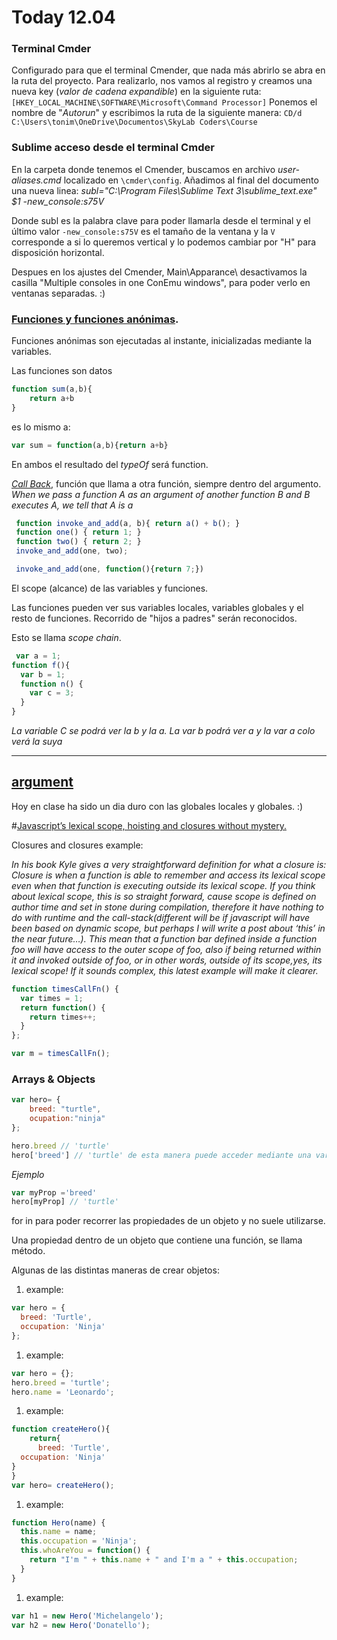 # Today 12.04

### Terminal Cmder

Configurado para que el terminal Cmender, que nada más abrirlo se abra en la ruta del proyecto. 
Para realizarlo, nos vamos al registro y creamos una nueva key (*valor de cadena expandible*) en la siguiente ruta: ```[HKEY_LOCAL_MACHINE\SOFTWARE\Microsoft\Command Processor]```
Ponemos el nombre de "*Autorun*" y escribimos la ruta de la siguiente manera: ```CD/d C:\Users\tonim\OneDrive\Documentos\SkyLab Coders\Course```

### Sublime acceso desde el terminal Cmder

En la carpeta donde tenemos el Cmender, buscamos en archivo *user-aliases.cmd* localizado en ```\cmder\config```.
Añadimos al final del documento una nueva linea:
*subl="C:\Program Files\Sublime Text 3\sublime_text.exe" $1 -new_console:s75V*

Donde subl es la palabra clave para poder llamarla desde el terminal y el último valor ```-new_console:s75V``` es el tamaño de la ventana y la ```V``` corresponde a si lo queremos vertical y lo podemos cambiar por "H" para disposición horizontal. 

Despues en los ajustes del Cmender, Main\Apparance\ desactivamos la casilla "Multiple consoles in one ConEmu windows", para poder verlo en ventanas separadas. :)

### [Funciones y funciones anónimas](https://github.com/juanmaguitar/javascript-notes/tree/master/markdown-en/04-functions#functions-scope).

Funciones anónimas son ejecutadas al instante, inicializadas mediante la variables.

Las funciones son datos

```javascript
function sum(a,b){
    return a+b
}
```

es lo mismo a:

```javascript 
var sum = function(a,b){return a+b}
```

En ambos el resultado del *typeOf* será function.

*[Call Back](http://stackoverflow.com/questions/483073/getting-%C2%AD%E2%80%90a-%C2%AD%E2%80%90better-%C2%AD%E2%80%90understanding-%C2%AD%E2%80%90of-%C2%AD%E2%80%90callback-%C2%AD%E2%80%90functions-%C2%AD%E2%80%90in-%C2%AD%E2%80%90javascript)*, función que llama a otra función, siempre dentro del argumento.
*When we pass a function A as an argument of another function B and B executes A, we tell that A is a*

```javascript
 function invoke_and_add(a, b){ return a() + b(); }
 function one() { return 1; }
 function two() { return 2; }
 invoke_and_add(one, two);

 invoke_and_add(one, function(){return 7;})
```

El scope (alcance) de las variables y  funciones.

Las funciones pueden ver sus variables locales, variables globales y el resto de funciones. Recorrido de "hijos a padres" serán reconocidos.

Esto se llama *scope chain*.

```javascript
 var a = 1;
function f(){
  var b = 1;
  function n() {
    var c = 3;
  }
}
```

*La variable C se podrá ver la b y la a. La var b podrá ver a y la var a colo verá la suya*

---

[argument](https://developer.mozilla.org/es/docs/Web/JavaScript/Referencia/Funciones/arguments)
---

Hoy en clase ha sido un dia duro con las globales locales y globales. :)

#[Javascript’s lexical scope, hoisting and closures without mystery.](https://medium.com/@nickbalestra/javascripts-lexical-scope-hoisting-and-closures-without-mystery-c2324681d4be)

Closures and closures example:

*In his book Kyle gives a very straightforward definition for what a closure is:
Closure is when a function is able to remember and access its lexical scope even when that function is executing outside its lexical scope.
If you think about lexical scope, this is so straight forward, cause scope is defined on author time and set in stone during compilation, therefore it have nothing to do with runtime and the call-stack(different will be if javascript will have been based on dynamic scope, but perhaps I will write a post about ‘this’ in the near future…). This mean that a function bar defined inside a function foo will have access to the outer scope of foo, also if being returned within it and invoked outside of foo, or in other words, outside of its scope,yes, its lexical scope! If it sounds complex, this latest example will make it clearer.*

```javascript
function timesCallFn() {
  var times = 1;
  return function() {
    return times++;
  }
};

var m = timesCallFn();
```

### Arrays & Objects

```javascript
var hero= {
    breed: "turtle",
    ocupation:"ninja"
};
```

```javascript
hero.breed // 'turtle'
hero['breed'] // 'turtle' de esta manera puede acceder mediante una variable.
```
*Ejemplo*

```javascript
var myProp ='breed'
hero[myProp] // 'turtle'
```

for in para poder recorrer las propiedades de un objeto y no suele utilizarse.

Una propiedad dentro de un objeto que contiene una función, se llama método.

Algunas de las distintas maneras de crear objetos:

1. example:
```javascript
var hero = {
  breed: 'Turtle',
  occupation: 'Ninja'
};
```

1. example:
```javascript
var hero = {};
hero.breed = 'turtle';
hero.name = 'Leonardo';
```

1. example:
```javascript
function createHero(){
    return{
      breed: 'Turtle',
  occupation: 'Ninja'
}
}
var hero= createHero();
```

1. example:
```javascript
function Hero(name) {
  this.name = name;
  this.occupation = 'Ninja';
  this.whoAreYou = function() {
    return "I'm " + this.name + " and I'm a " + this.occupation;
  }
}
```

1. example:
```javascript
var h1 = new Hero('Michelangelo');
var h2 = new Hero('Donatello');
```
